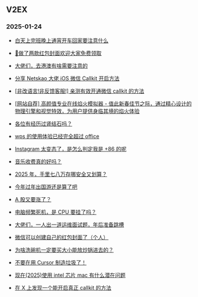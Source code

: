 ## V2EX 
### 2025-01-24

+ [白天上完班晚上通宵开车回家要注意什么](https://www.v2ex.com/t/1107239)

+ [🧧做了两款红包封面欢迎大家免费领取](https://www.v2ex.com/t/1107271)

+ [大佬们，去港澳有啥需要注意的](https://www.v2ex.com/t/1107241)

+ [分享 Netskao 大佬 iOS 微信 Callkit 开启方法](https://www.v2ex.com/t/1107218)

+ [[非改语言!非反馈客服!] 亲测有效开通微信 callkit 的方法](https://www.v2ex.com/t/1107411)

+ [[网站自荐] 高颜值专业在线焰火模拟器 - 值此新春佳节之际，通过精心设计的物理引擎和视觉特效，为用户提供身临其境的焰火体验](https://www.v2ex.com/t/1107312)

+ [各位有经历过肾结石吗？](https://www.v2ex.com/t/1107254)

+ [wps 的使用体验已经完全超过 office](https://www.v2ex.com/t/1107273)

+ [Instagram 太变态了，是怎么判定我是 +86 的呢](https://www.v2ex.com/t/1107303)

+ [音乐收费真的好吗？](https://www.v2ex.com/t/1107468)

+ [2025 年，手里七八万存哪安全又划算？](https://www.v2ex.com/t/1107363)

+ [今年过年出国游还是算了吧](https://www.v2ex.com/t/1107473)

+ [A 股又要涨了？](https://www.v2ex.com/t/1107295)

+ [电脑频繁死机，是 CPU 要挂了吗？](https://www.v2ex.com/t/1107332)

+ [大佬们，一人出一道运维面试题，年后准备跳槽](https://www.v2ex.com/t/1107485)

+ [微信可以创建自己的红包封面了（个人）](https://www.v2ex.com/t/1107475)

+ [为啥洗碗机一定要买大小能放炒锅进去的？](https://www.v2ex.com/t/1107522)

+ [不要在用 Cursor 制造垃圾了！](https://www.v2ex.com/t/1107536)

+ [现在(2025)使用 intel 芯片 mac 有什么潜在问题](https://www.v2ex.com/t/1107407)

+ [在 X 上发现一个能开启真正 callkit 的方法](https://www.v2ex.com/t/1107499)

